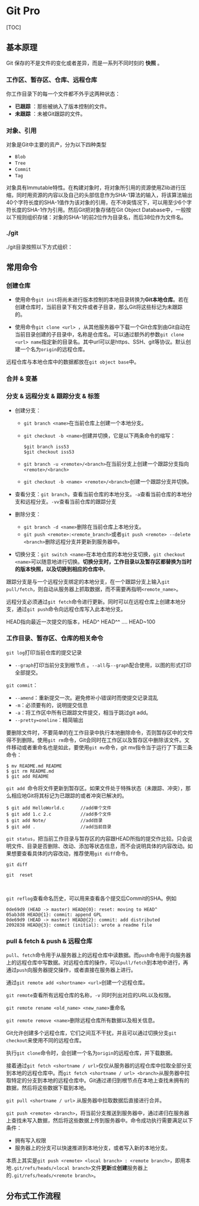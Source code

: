 # Git Pro

[TOC]



## 基本原理

Git 保存的不是文件的变化或者差异，而是一系列不同时刻的 **快照** 。

### 工作区、暂存区、仓库、远程仓库

你工作目录下的每一个文件都不外乎这两种状态：

- **已跟踪** ：那些被纳入了版本控制的文件。
-  **未跟踪** ：未被Git跟踪的文件。



### 对象、引用

对象是Git中主要的资产，分为以下四种类型

- `Blob`
- `Tree `
- `Commit`
- `Tag`

对象具有Immutable特性。在构建对象时，将对象所引用的资源使用Zlib进行压缩，同时用资源的内容以及自己的头部信息作为SHA-1算法的输入，将该算法输出40个字符长度的SHA-1值作为该对象的引用，在不冲突情况下，可以用至少6个字符长度的SHA-1作为引用。然后Git把对象存储在Git Object Database中，一般按以下规则组织存储：对象的SHA-1的前2位作为目录名，而后38位作为文件名。



### ./git

./git目录按照以下方式组织：



## 常用命令

### 创建仓库 

- 使用命令`git init`将尚未进行版本控制的本地目录转换为**Git本地仓库**。若在创建仓库时，当前目录下有文件或者子目录，那么Git将这些标记为未跟踪的。

- 使用命令`git clone <url> `，从其他服务器中下载一个Git仓库到由Git自动在当前目录创建的子目录中，名称是仓库名。可以通过额外的参数`git clone <url> name`指定新的目录名。其中url可以是https、SSH、git等协议。默认创建一个名为`origin`的远程仓库。

远程仓库与本地仓库中的数据都放在`git object base`中。



### 合并 & 变基



### 分支 & 远程分支 &  跟踪分支 & 标签

- 创建分支：

  - `git branch <name>`在当前仓库上创建一个本地分支。

  - `git checkout -b <name>`创建并切换，它是以下两条命令的缩写：

  	~~~shell
  	$git branch iss53
  	$git checkout iss53
  	~~~

  - `git branch -u <remote>/<branch>`在当前分支上创建一个跟踪分支指向`<remote>/<branch>`

  - `git checkout -b <name> <remote>/<branch>`创建一个跟踪分支并切换。

  

- 查看分支：`git branch`，查看当前仓库的本地分支。`-a`查看当前仓库的本地分支和远程分支。`-vv`查看当前仓库的跟踪分支



- 删除分支：

	- `git branch -d <name>`删除在当前仓库上本地分支。
	- `git push <remote>:<remote_branch>`或者`git push <remote> --delete <branch>`删除远程分支并更新到服务器中。

	

- 切换分支：`git switch <name>`在本地仓库的本地分支切换，`git checkout <name>`可以随意地进行切换。**切换分支时，工作目录以及暂存区都替换为当时的版本快照，以及切换到相应的仓库中**。



跟踪分支是与一个远程分支绑定的本地分支，在一个跟踪分支上输入`git pull/fetch`，则自动从服务器上抓取数据，而不需要再指明`<remote_name>`。

远程分支必须通过`git fetch`命令进行更新。同时可以在远程仓库上创建本地分支，通过`git push`命令向远程仓库写入此本地分支。



HEAD指向最近一次提交的版本，HEAD^ HEAD^^ ....   HEAD~100

### 工作目录、暂存区、仓库的相关命令

`git log`打印当前仓库的提交记录

-  `--graph`打印当前分支到根节点 。`--all`与`--graph`配合使用，以图的形式打印全部提交。

`git commit`：

- `--amend`：重新提交一次。避免修补小错误时而使提交记录混乱
- `-m`：必须要有的，说明提交信息
- `-a`：将工作区中所有已跟踪文件提交，相当于跳过git add。
- `--pretty=oneline`：精简输出



要删除文件时，不要简单的在工作目录中执行本地删除命令，否则暂存区中的文件得不到删除。使用`git rm`命令，Git会同时在工作区以及暂存区中删除该文件。文件移动或者重命名也是如此，要使用`git mv`命令，git mv指令当于运行了下面三条命令：

~~~shel
$ mv README.md README
$ git rm README.md
$ git add README
~~~



`git add `命令将文件更新到暂存区。如果文件处于特殊状态（未跟踪、冲突），那么相应地Git将其标记为已跟踪的或者冲突已解决的。

~~~shell
$ git add HelloWorld.c		//add单个文件
$ git add 1.c 2.c			//add多个文件
$ git add Note/				//add目录
$ git add .					//add当前目录
~~~





`git status`，把当前工作目录与暂存区的内容跟HEAD所指的提交作比较。只会说明文件、目录是否删除、改动、添加等状态信息，而不会说明具体的内容改动。如果想要查看具体的内容改动，推荐使用`git diff`命令。



`git diff`





`git  reset`

​	

`git reflog`查看命名历史，可以用来查看各个提交后Commit的SHA。例如

~~~shell
0de69d9 (HEAD -> master) HEAD@{0}: reset: moving to HEAD^
05ab3d8 HEAD@{1}: commit: append GPL
0de69d9 (HEAD -> master) HEAD@{2}: commit: add distributed
2092838 HEAD@{3}: commit (initial): wrote a readme file
~~~







### pull & fetch & push & 远程仓库

`pull`、`fetch`命令用于从服务器上的远程仓库中读数据。而`push`命令用于向服务器上的远程仓库中写数据。对远程仓库的操作，可以`pull/fetch`到本地中进行，再通过`push`向服务器提交操作，或者直接在服务器上进行。



通过`git remote add <shortname> <url>`创建一个远程仓库。

`git remote`查看所有远程仓库的名称，`-v` 同时列出对应的URL以及权限。

`git remote rename <old_name> <new_name>`重命名

`git remote remove <name>`删除远程仓库所有数据以及相关信息。

Git允许创建多个远程仓库，它们之间互不干扰，并且可以通过切换分支`git checkout`来使用不同的远程仓库。

执行`git clone`命令时，会创建一个名为`origin`的远程仓库，并下载数据。





接着通过`git fetch <shortname / url>`仅仅从服务器的远程仓库中拉取全部分支到本地的远程仓库中。而`git fetch <shortname / url> <branch>`从服务器中拉取特定的分支到本地的远程仓库中。Git通过递归到根节点在本地上查找未拥有的数据，然后将这些数据下载到本地。

`git pull <shortname / url>` 从服务器中拉取数据后直接进行合并。



`git push <remote> <branch>`，将当前分支推送到服务器中，通过递归在服务器上查找未写入数据，然后将这些数据上传到服务器中。命令成功执行需要满足以下条件：

- 拥有写入权限
- 服务器上的分支可以快速推进到本地分支，或者写入新的本地分支。



本质上其实是`git push <remote> <local branch> : <remote branch>`，即用本地`.git/refs/heads/<local branch>`文件**更新**或**创建**服务器上的`.git/refs/heads/<remote branch>`。



## 分布式工作流程







